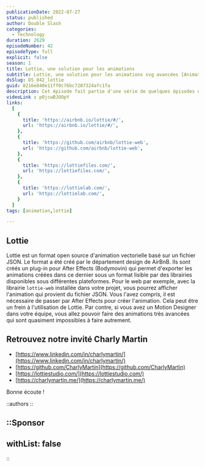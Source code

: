 ```yaml
---
publicationDate: 2022-07-27
status: published
author: Double Slash
categories:
  - Technology
duration: 2629
episodeNumber: 42
episodeType: full
explicit: false
season: 1
title: Lottie, une solution pour les animations
subtitle: Lottie, une solution pour les animations svg avancées [Animation Serie]
dsSlug: DS_042_lottie
guid: 8216e840e11ff0c76bc7207324afc1fa
description: Cet épisode fait partie d'une série de quelques épisodes dédiés à l'animation. Nous recevons Charly Martin pour parler de Lottie, une solution pour créer des animations SVG très avancées.
videoLink : p0jcwBJOOpY
links:
  [
    {
      title: 'https://airbnb.io/lottie/#/',
      url: 'https://airbnb.io/lottie/#/',
    },
    {
      title: 'https://github.com/airbnb/lottie-web',
      url: 'https://github.com/airbnb/lottie-web',
    },
    {
      title: 'https://lottiefiles.com/',
      url: 'https://lottiefiles.com/',
    },
    {
      title: 'https://lottielab.com/',
      url: 'https://lottielab.com/',
    }
  ]
tags: [animation,lottie]

---
```



## Lottie

Lottie est un format open source d'animation vectorielle basé sur un fichier JSON.
Le format a été créé par le département design de AirBnB.
Ils sont créés un plug-in pour After Effects (Bodymovin) qui permet d'exporter les animations créées dans ce dernier sous un format lisible par des librairies disponibles sous différentes plateformes.
Pour le web par exemple, avec la librairie ```lottie-web``` installée dans votre projet, vous pourrez afficher l'animation qui provient du fichier JSON.
Vous l'avez compris, il est nécessaire de passer par After Effects pour créer l'animation. Cela peut être un frein à l'utilisation de Lottie.
Par contre, si vous avez un Motion Designer dans votre équipe, vous allez pouvoir faire des animations très avancées qui sont quasiment impossibles à faire autrement.



## Retrouvez notre invité Charly Martin

- [https://www.linkedin.com/in/charlymartin/](https://www.linkedin.com/in/charlymartin/)
- [https://github.com/CharlyMartin](https://github.com/CharlyMartin)
- [https://lottiestudio.com/](https://lottiestudio.com/)
- [https://charlymartin.me/](https://charlymartin.me/)

Bonne écoute !

::authors
::

::Sponsor
---
withList: false
---
::

